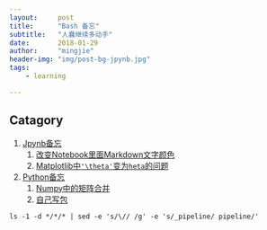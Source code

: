 ```yaml
---
layout:     post
title:      "Bash 备忘"
subtitle:   "人蠢继续多动手"
date:       2018-01-29
author:     "mingjie"
header-img: "img/post-bg-jpynb.jpg"
tags:
    - learning

---
```


## Catagory

1. [Jpynb备忘](#jpynb)
	1. [改变Notebook里面Markdown文字颜色](#jpynb-color_change)
	2. [Matplotlib中`'\theta'`变为`heta`的问题](#jpynb-theta)
2. [Python备忘](#py)
	1. [Numpy中的矩阵合并](#py-array_stack)
	2. [自己写包](#py-package)

<p id = "jpynb"></p>


`ls -1 -d */*/* | sed -e 's/\// /g' -e 's/_pipeline/ pipeline/'`
